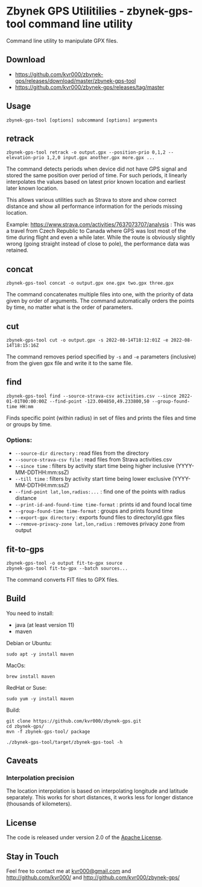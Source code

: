 # Zbynek GPS Utilitilies - zbynek-gps-tool command line utility

Command line utility to manipulate GPX files.


## Download

- https://github.com/kvr000/zbynek-gps/releases/download/master/zbynek-gps-tool
- https://github.com/kvr000/zbynek-gps/releases/tag/master


## Usage

```
zbynek-gps-tool [options] subcommand [options] arguments
```


## retrack

```
zbynek-gps-tool retrack -o output.gpx --position-prio 0,1,2 --elevation-prio 1,2,0 input.gpx another.gpx more.gpx ...
```

The command detects periods when device did not have GPS signal and stored the
same position over period of time.  For such periods, it linearly interpolates
the values based on latest prior known location and earliest later known
location.

This allows various utilities such as Strava to store and show correct distance
and show all performance information for the periods missing location.

Example: https://www.strava.com/activities/7637073707/analysis : This was a
travel from Czech Republic to Canada where GPS was lost most of the time during
flight and even a while later.  While the route is obviously slightly wrong
(going straight instead of close to pole), the performance data was retained.


## concat

```
zbynek-gps-tool concat -o output.gpx one.gpx two.gpx three.gpx
```

The command concatenates multiple files into one, with the priority of data
given by order of arguments.  The command automatically orders the points by
time, no matter what is the order of parameters.


## cut

```
zbynek-gps-tool cut -o output.gpx -s 2022-08-14T18:12:01Z -e 2022-08-14T18:15:16Z
```

The command removes period specified by `-s` and `-e` parameters (inclusive)
from the given gpx file and write it to the same file.


## find

```
zbynek-gps-tool find --source-strava-csv activities.csv --since 2022-01-01T00:00:00Z --find-point -123.004850,49.233800,50 --group-found-time HH:mm
```

Finds specific point (within radius) in set of files and prints the files and time or groups by time.

### Options:
- `--source-dir directory` : read files from the directory
- `--source-strava-csv file` : read files from Strava activities.csv
- `--since time` : filters by activity start time being higher inclusive (YYYY-MM-DDTHH:mm:ssZ)
- `--till time` : filters by activity start time being lower exclusive (YYYY-MM-DDTHH:mm:ssZ)
- `--find-point lat,lon,radius:...` : find one of the points with radius distance
- `--print-id-and-found-time time-format` : prints id and found local time
- `--group-found-time time-format` : groups and prints found time
- `--export-gpx directory` : exports found files to directory/id.gpx files
- `--remove-privacy-zone lat,lon,radius` : removes privacy zone from output


## fit-to-gps

```
zbynek-gps-tool -o output fit-to-gpx source
zbynek-gps-tool fit-to-gpx --batch sources...
```

The command converts FIT files to GPX files.


## Build

You need to install:
- java (at least version 11)
- maven

Debian or Ubuntu:
```
sudo apt -y install maven
```

MacOs:
```
brew install maven
```

RedHat or Suse:
```
sudo yum -y install maven
```

Build:
```
git clone https://github.com/kvr000/zbynek-gps.git
cd zbynek-gps/
mvn -f zbynek-gps-tool/ package

./zbynek-gps-tool/target/zbynek-gps-tool -h
```


## Caveats

### Interpolation precision

The location interpolation is based on interpolating longitude and latitude
separately.  This works for short distances, it works less for longer distance
(thousands of kilometers).


## License

The code is released under version 2.0 of the [Apache License][].

## Stay in Touch

Feel free to contact me at kvr000@gmail.com  and http://github.com/kvr000/ and http://github.com/kvr000/zbynek-gps/

[Apache License]: http://www.apache.org/licenses/LICENSE-2.0
